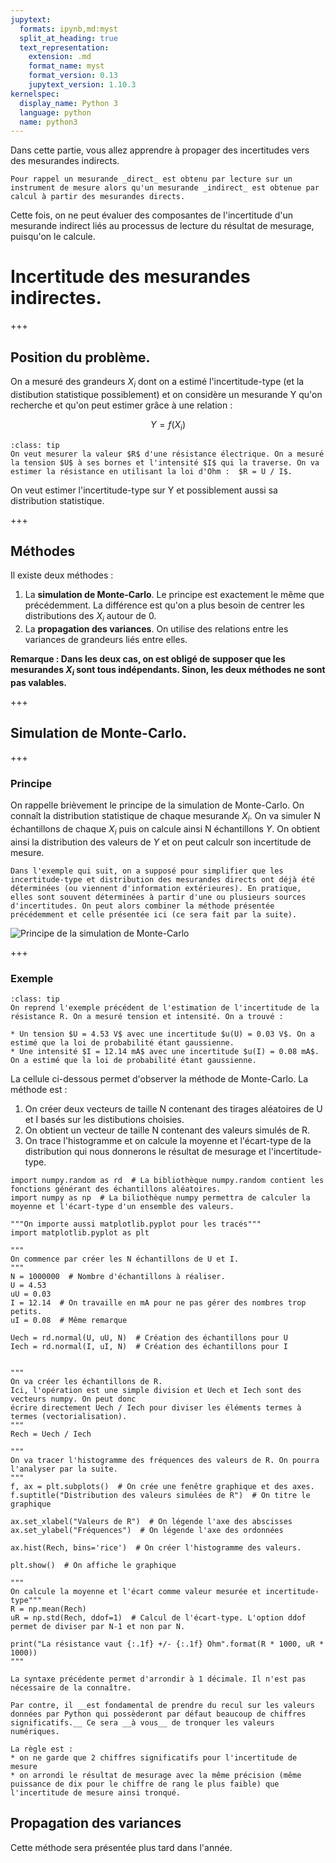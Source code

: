 ```yaml
---
jupytext:
  formats: ipynb,md:myst
  split_at_heading: true
  text_representation:
    extension: .md
    format_name: myst
    format_version: 0.13
    jupytext_version: 1.10.3
kernelspec:
  display_name: Python 3
  language: python
  name: python3
---
```


Dans cette partie, vous allez apprendre à propager des incertitudes vers des mesurandes indirects.

```{margin}
Pour rappel un mesurande _direct_ est obtenu par lecture sur un instrument de mesure alors qu'un mesurande _indirect_ est obtenue par calcul à partir des mesurandes directs.
```

Cette fois, on ne peut évaluer des composantes de l'incertitude d'un mesurande indirect liés au processus de lecture du résultat de mesurage, 
puisqu'on le calcule.

# Incertitude des mesurandes indirectes.

+++

## Position du problème.
On a mesuré des grandeurs $X_i$ dont on a estimé l'incertitude-type (et la distibution statistique possiblement) et on considère un mesurande Y qu'on recherche et qu'on peut estimer grâce à une relation :

$$
Y = f(X_i)
$$

```{admonition} Exemple
:class: tip
On veut mesurer la valeur $R$ d'une résistance électrique. On a mesuré la tension $U$ à ses bornes et l'intensité $I$ qui la traverse. On va estimer la résistance en utilisant la loi d'Ohm :  $R = U / I$.
```

On veut estimer l'incertitude-type sur Y et possiblement aussi sa distribution statistique.

+++

## Méthodes
Il existe deux méthodes :
1. La __simulation de Monte-Carlo__. Le principe est exactement le même que précédemment. La différence est qu'on a plus besoin de centrer les distributions des $X_i$ autour de 0.
2. La __propagation des variances__. On utilise des relations entre les variances de grandeurs liés entre elles.

__Remarque : Dans les deux cas, on est obligé de supposer que les mesurandes $X_i$ sont tous indépendants. Sinon, les deux méthodes ne sont pas valables.__

+++

## Simulation de Monte-Carlo.

+++

### Principe
On rappelle brièvement le principe de la simulation de Monte-Carlo. On connaît la distribution statistique de chaque mesurande $X_i$. On va simuler N échantillons de chaque $X_i$ puis on calcule ainsi N échantillons $Y$. On obtient ainsi la distribution des valeurs de $Y$ et on peut calculr son incertitude de mesure.

```{note}
Dans l'exemple qui suit, on a supposé pour simplifier que les incertitude-type et distribution des mesurandes directs ont déjà été déterminées (ou viennent d'information extérieures). En pratique, elles sont souvent déterminées à partir d'une ou plusieurs sources d'incertitudes. On peut alors combiner la méthode présentée précédemment et celle présentée ici (ce sera fait par la suite).
```

![Principe de la simulation de Monte-Carlo](./images/simulation_mc.png)

+++

### Exemple
```{admonition} Résistance électrique
:class: tip
On reprend l'exemple précédent de l'estimation de l'incertitude de la résistance R. On a mesuré tension et intensité. On a trouvé :
 
* Un tension $U = 4.53 V$ avec une incertitude $u(U) = 0.03 V$. On a estimé que la loi de probabilité étant gaussienne.
* Une intensité $I = 12.14 mA$ avec une incertitude $u(I) = 0.08 mA$. On a estimé que la loi de probabilité étant gaussienne.
```

La cellule ci-dessous permet d'observer la méthode de Monte-Carlo. La méthode est :
1. On créer deux vecteurs de taille N contenant des tirages aléatoires de U et I basés sur les distibutions choisies.
2. On obtient un vecteur de taille N contenant des valeurs simulés de R.
3. On trace l'histogramme et on calcule la moyenne et l'écart-type de la distribution qui nous donnerons le résultat de mesurage et l'incertitude-type.

```{code-cell} ipython3
import numpy.random as rd  # La bibliothèque numpy.random contient les fonctions générant des échantillons aléatoires.
import numpy as np  # La biliothèque numpy permettra de calculer la moyenne et l'écart-type d'un ensemble des valeurs.

"""On importe aussi matplotlib.pyplot pour les tracés"""
import matplotlib.pyplot as plt

"""
On commence par créer les N échantillons de U et I.
"""
N = 1000000  # Nombre d'échantillons à réaliser.
U = 4.53
uU = 0.03
I = 12.14  # On travaille en mA pour ne pas gérer des nombres trop petits.
uI = 0.08  # Même remarque

Uech = rd.normal(U, uU, N)  # Création des échantillons pour U
Iech = rd.normal(I, uI, N)  # Création des échantillons pour I


"""
On va créer les échantillons de R.
Ici, l'opération est une simple division et Uech et Iech sont des vecteurs numpy. On peut donc
écrire directement Uech / Iech pour diviser les éléments termes à termes (vectorialisation).
"""
Rech = Uech / Iech

"""
On va tracer l'histogramme des fréquences des valeurs de R. On pourra l'analyser par la suite.
"""
f, ax = plt.subplots()  # On crée une fenêtre graphique et des axes.
f.suptitle("Distribution des valeurs simulées de R")  # On titre le graphique

ax.set_xlabel("Valeurs de R")  # On légende l'axe des abscisses
ax.set_ylabel("Fréquences")  # On légende l'axe des ordonnées

ax.hist(Rech, bins='rice')  # On créer l'histogramme des valeurs.

plt.show()  # On affiche le graphique

"""
On calcule la moyenne et l'écart comme valeur mesurée et incertitude-type"""
R = np.mean(Rech)
uR = np.std(Rech, ddof=1)  # Calcul de l'écart-type. L'option ddof permet de diviser par N-1 et non par N.

print("La résistance vaut {:.1f} +/- {:.1f} Ohm".format(R * 1000, uR * 1000))
"""
```

```{important}
La syntaxe précédente permet d'arrondir à 1 décimale. Il n'est pas nécessaire de la connaître.

Par contre, il __est fondamental de prendre du recul sur les valeurs données par Python qui possèderont par défaut beaucoup de chiffres significatifs.__ Ce sera __à vous__ de tronquer les valeurs numériques.

La règle est :
* on ne garde que 2 chiffres significatifs pour l'incertitude de mesure
* on arrondi le résultat de mesurage avec la même précision (même puissance de dix pour le chiffre de rang le plus faible) que l'incertitude de mesure ainsi tronqué.

```

## Propagation des variances
Cette méthode sera présentée plus tard dans l'année.
